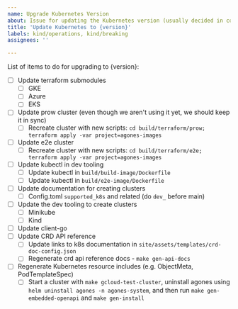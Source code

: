 ```yaml
---
name: Upgrade Kubernetes Version
about: Issue for updating the Kubernetes version (usually decided in community meetings).
title: 'Update Kubernetes to {version}'
labels: kind/operations, kind/breaking
assignees: ''

---
```


List of items to do for upgrading to {version}:

- [ ] Update terraform submodules
    - [ ] GKE
    - [ ] Azure
    - [ ] EKS
- [ ] Update prow cluster (even though we aren't using it yet, we should keep it in sync)
    - [ ] Recreate cluster with new scripts: `cd build/terraform/prow; terraform apply -var project=agones-images`
- [ ] Update e2e cluster
    - [ ] Recreate cluster with new scripts: `cd build/terraform/e2e; terraform apply -var project=agones-images`
- [ ] Update kubectl in dev tooling
    - [ ] Update kubectl in `build/build-image/Dockerfile`
    - [ ] Update kubectl in `build/e2e-image/Dockerfile`
- [ ] Update documentation for creating clusters
    - [ ] Config.toml `supported_k8s` and related (do `dev_` before main)
- [ ] Update the dev tooling to create clusters
    - [ ] Minikube
    - [ ] Kind
- [ ] Update client-go
- [ ] Update CRD API reference
    - [ ] Update links to k8s documentation in `site/assets/templates/crd-doc-config.json`
    - [ ] Regenerate crd api reference docs - `make gen-api-docs`
- [ ] Regenerate Kubernetes resource includes (e.g. ObjectMeta, PodTemplateSpec)
    - [ ] Start a cluster with `make gcloud-test-cluster`, uninstall agones using `helm uninstall agones -n agones-system`, and then run  `make gen-embedded-openapi` and `make gen-install`
